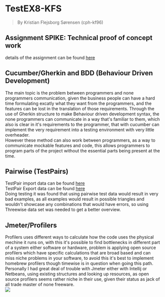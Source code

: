 # TestEX8-KFS
> By Kristian Flejsborg Sørensen (cph-kf96)

## Assignment SPIKE: Technical proof of concept work
details of the assignment can be found [here](https://github.com/datsoftlyngby/soft2018spring-test-teaching-material/blob/master/slides/Cucumber.pdf)

## Cucumber/Gherkin and BDD (Behaviour Driven Development)
The main topic is the problem between programmers and none programmers communication, given the business people can have a hard time formulating excatly what they want from the programmers, and the features can be lost in the translation of those requirements. Through the use of Gherkin structure to make Behaviour driven development syntax, the none programmers can communicate in a way that's familiar to them, which also is clear in it's requirements to the programmer, that with cucumber can implement the very requirement into a testing environment with very little overheader.   
However these method can also work between programmers, as a way to communicate mockable features and code, this allows programmers to program parts of the project without the essential parts being present at the time.

## Pairwise (TestPairs)
TestPair import data can be found [here](https://github.com/Retroperspect/TestEX8-KFS/blob/master/Triangle%20Tests.xml)   
TestPair Export data can be found [here](https://github.com/Retroperspect/TestEX8-KFS/blob/master/Triangle%20Tests_Tests_Threewise.csv)   
Doing testing it was found that using pairwise test data would result in very bad examples, as all examples would result in possible triangles and wouldn't showcase any combinations that would have errors, so using Threewise data set was needed to get a better overview.

## Jmeter/Profilers
Profilers uses different ways to calculate how the code uses the physical mechine it runs on, with this it's possible to find bottlenecks in different part of a system either software or hardware, problem is applying open source profilers which have specific calculations that are broad based and can miss niche problems in your software, to avoid this it's best to implement homebrew profilers though timewise is in question when going this path.   
Personally I had great deal of trouble with Jmeter either with Intellij or Netbeans, using existing structures and looking up resources, as open source profilers seems rather niche in their use, given their status as jack of all trade master of none freeware.   
![](https://i.gyazo.com/d50c2a831eecc5f0cd5b25d2fd4163ce.png)   
